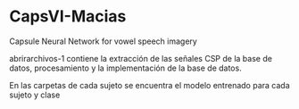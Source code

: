 # CapsVI-Macias
Capsule Neural Network for vowel speech imagery

abrirarchivos-1 contiene la extracción de las señales CSP de la base de datos, procesamiento y la implementación de la base de datos.

En las carpetas de cada sujeto se encuentra el modelo entrenado para cada sujeto y clase
